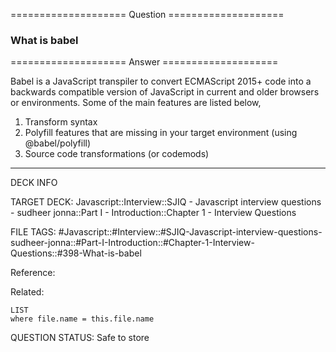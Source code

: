 ==================== Question ====================  

### What is babel  

==================== Answer ====================  

Babel is a JavaScript transpiler to convert ECMAScript 2015+ code into a
backwards compatible version of JavaScript in current and older browsers or
environments. Some of the main features are listed below,

1. Transform syntax
2. Polyfill features that are missing in your target environment (using
   @babel/polyfill)
3. Source code transformations (or codemods)

---

DECK INFO

TARGET DECK: Javascript::Interview::SJIQ - Javascript interview questions -
sudheer jonna::Part I - Introduction::Chapter 1 - Interview Questions

FILE TAGS:
#Javascript::#Interview::#SJIQ-Javascript-interview-questions-sudheer-jonna::#Part-I-Introduction::#Chapter-1-Interview-Questions::#398-What-is-babel

Reference:

Related:

```dataview
LIST
where file.name = this.file.name
```

QUESTION STATUS: Safe to store
